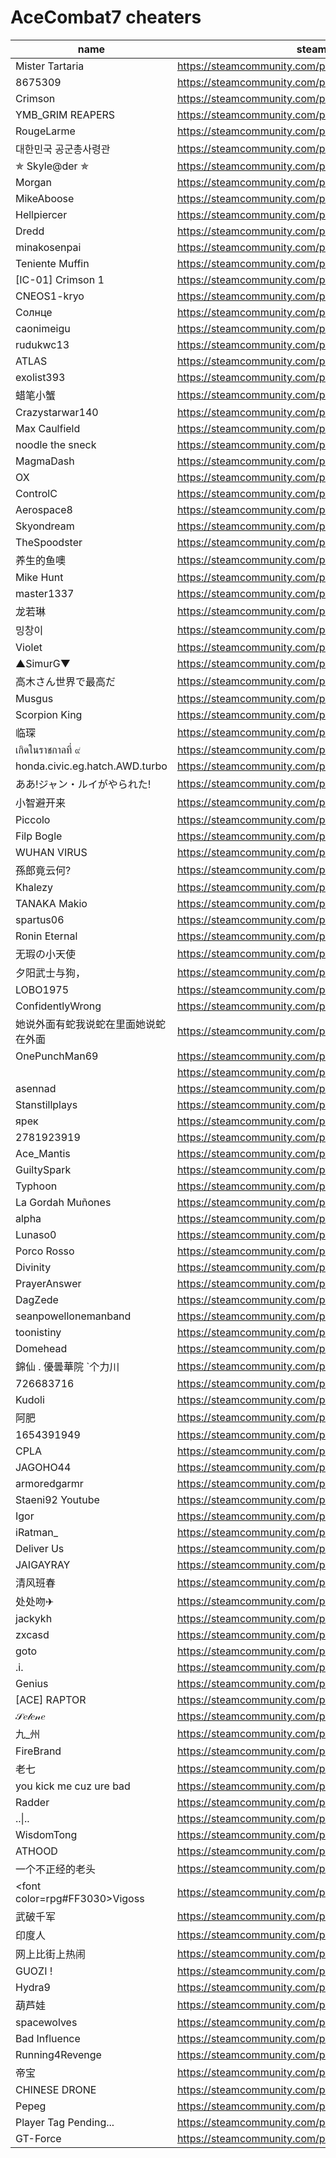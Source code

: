 # AceCombat7 cheaters

| name | steam URL |
| ------ | ------ |
| Mister Tartaria | https://steamcommunity.com/profiles/76561198994345306 |
| 8675309 | https://steamcommunity.com/profiles/76561199216725193 |
| Crimson | https://steamcommunity.com/profiles/76561198256021122 |
| YMB_GRIM REAPERS | https://steamcommunity.com/profiles/76561199501593849 |
| RougeLarme | https://steamcommunity.com/profiles/76561198018473837 |
| 대한민국 공군총사령관 | https://steamcommunity.com/profiles/76561198963991931 |
| ✯ Skyle@der ✯ | https://steamcommunity.com/profiles/76561198829863126 |
| Morgan | https://steamcommunity.com/profiles/76561199245272853 |
| MikeAboose | https://steamcommunity.com/profiles/76561198103844413 |
| Hellpiercer | https://steamcommunity.com/profiles/76561199221096519 |
| Dredd | https://steamcommunity.com/profiles/76561199229848829 |
| minakosenpai | https://steamcommunity.com/profiles/76561198139082588 |
| Teniente Muffin | https://steamcommunity.com/profiles/76561199097646181 |
| [IC-01] Crimson 1 | https://steamcommunity.com/profiles/76561198881741459 |
| CNEOS1-kryo | https://steamcommunity.com/profiles/76561199590949305 |
| Солнце | https://steamcommunity.com/profiles/76561198898699339 |
| caonimeigu | https://steamcommunity.com/profiles/76561199361973029 |
| rudukwc13 | https://steamcommunity.com/profiles/76561199223936931 |
| ATLAS | https://steamcommunity.com/profiles/76561198930833258 |
| exolist393 | https://steamcommunity.com/profiles/76561199373637935 |
| 蜡笔小蟹 | https://steamcommunity.com/profiles/76561199002216348 |
| Crazystarwar140 | https://steamcommunity.com/profiles/76561198426925179 |
| Max Caulfield | https://steamcommunity.com/profiles/76561198101323037 |
| noodle the sneck | https://steamcommunity.com/profiles/76561199229760980 |
| MagmaDash | https://steamcommunity.com/profiles/76561199004004915 |
| OX | https://steamcommunity.com/profiles/76561198818703363 |
| ControlC | https://steamcommunity.com/profiles/76561198043036941 |
| Aerospace8 | https://steamcommunity.com/profiles/76561198117229678 |
| Skyondream | https://steamcommunity.com/profiles/76561199497116434 |
| TheSpoodster | https://steamcommunity.com/profiles/76561198220391076 |
| 养生的鱼噢 | https://steamcommunity.com/profiles/76561198943227563 |
| Mike Hunt | https://steamcommunity.com/profiles/76561199489780880 |
| master1337 | https://steamcommunity.com/profiles/76561198107387037 |
| 龙若琳 | https://steamcommunity.com/profiles/76561198955687025 |
| 밍창이 | https://steamcommunity.com/profiles/76561198145619796 |
| Violet | https://steamcommunity.com/profiles/76561199140082027 |
| ▲SimurG▼ | https://steamcommunity.com/profiles/76561199401367551 |
| 高木さん世界で最高だ | https://steamcommunity.com/profiles/76561199025138813 |
| Musgus | https://steamcommunity.com/profiles/76561198859884192 |
| Scorpion King | https://steamcommunity.com/profiles/76561198038827316 |
| 临琛 | https://steamcommunity.com/profiles/76561199474926894 |
| เกิดในราชกาลที่ ๙ | https://steamcommunity.com/profiles/76561198398157745 |
| honda.civic.eg.hatch.AWD.turbo | https://steamcommunity.com/profiles/76561199227155475 |
| ああ!ジャン・ルイがやられた! | https://steamcommunity.com/profiles/76561198301029341 |
| 小智避开来 | https://steamcommunity.com/profiles/76561198075692143 |
| Piccolo | https://steamcommunity.com/profiles/76561198817889927 |
| Filp Bogle | https://steamcommunity.com/profiles/76561198328779734 |
| WUHAN VIRUS | https://steamcommunity.com/profiles/76561199304050583 |
| 孫郎竟云何? | https://steamcommunity.com/profiles/76561198953392478 |
| Khalezy | https://steamcommunity.com/profiles/76561199150963881 |
| TANAKA Makio | https://steamcommunity.com/profiles/76561199036761417 |
| spartus06 | https://steamcommunity.com/profiles/76561198304384143 |
| Ronin Eternal | https://steamcommunity.com/profiles/76561198150304103 |
| 无瑕の小天使 | https://steamcommunity.com/profiles/76561199158658113 |
| 夕阳武士与狗， | https://steamcommunity.com/profiles/76561198294378412 |
| LOBO1975 | https://steamcommunity.com/profiles/76561198143645427 |
| ConfidentlyWrong | https://steamcommunity.com/profiles/76561198982424786 |
| 她说外面有蛇我说蛇在里面她说蛇在外面 | https://steamcommunity.com/profiles/76561199535817299 |
| OnePunchMan69 | https://steamcommunity.com/profiles/76561198177980518 |
|  | https://steamcommunity.com/profiles/76561198917360011 |
| asennad | https://steamcommunity.com/profiles/76561199465912684 |
| Stanstillplays | https://steamcommunity.com/profiles/76561198429941928 |
| ярек | https://steamcommunity.com/profiles/76561198076214633 |
| 2781923919 | https://steamcommunity.com/profiles/76561199168111744 |
| Ace_Mantis | https://steamcommunity.com/profiles/76561198301721995 |
| GuiltySpark | https://steamcommunity.com/profiles/76561199507205763 |
| Typhoon | https://steamcommunity.com/profiles/76561199363114608 |
| La Gordah Muñones | https://steamcommunity.com/profiles/76561198396903167 |
| alpha | https://steamcommunity.com/profiles/76561198319585202 |
| Lunaso0 | https://steamcommunity.com/profiles/76561198046742690 |
| Porco Rosso | https://steamcommunity.com/profiles/76561199433034628 |
| Divinity | https://steamcommunity.com/profiles/76561198036859894 |
| PrayerAnswer | https://steamcommunity.com/profiles/76561199216430196 |
| DagZede | https://steamcommunity.com/profiles/76561198127073615 |
| seanpowellonemanband | https://steamcommunity.com/profiles/76561198854660782 |
| toonistiny | https://steamcommunity.com/profiles/76561199378969003 |
| Domehead | https://steamcommunity.com/profiles/76561198012246719 |
| 錦仙 . 優曇華院 `个力川 | https://steamcommunity.com/profiles/76561199438934867 |
| 726683716 | https://steamcommunity.com/profiles/76561198281111612 |
| Kudoli | https://steamcommunity.com/profiles/76561198223744704 |
| 阿肥 | https://steamcommunity.com/profiles/76561198892725495 |
| 1654391949 | https://steamcommunity.com/profiles/76561199071839304 |
| CPLA | https://steamcommunity.com/profiles/76561199390199106 |
| JAGOHO44 | https://steamcommunity.com/profiles/76561199310017870 |
| armoredgarmr | https://steamcommunity.com/profiles/76561198077024574 |
| Staeni92 Youtube | https://steamcommunity.com/profiles/76561199412285976 |
| Igor | https://steamcommunity.com/profiles/76561198990544647 |
| iRatman_ | https://steamcommunity.com/profiles/76561198092502120 |
| Deliver Us | https://steamcommunity.com/profiles/76561198043433411 |
| JAIGAYRAY | https://steamcommunity.com/profiles/76561198030697690 |
| 清风班春 | https://steamcommunity.com/profiles/76561198938976695 |
| 处处吻✈ | https://steamcommunity.com/profiles/76561198980204295 |
| jackykh | https://steamcommunity.com/profiles/76561198083979694 |
| zxcasd | https://steamcommunity.com/profiles/76561198081430238 |
| goto | https://steamcommunity.com/profiles/76561199048027117 |
| .i. | https://steamcommunity.com/profiles/76561198107896591 |
| Genius | https://steamcommunity.com/profiles/76561198839646162 |
| [ACE] RAPTOR | https://steamcommunity.com/profiles/76561198073103373 |
| 𝒮𝑒𝓁𝑒𝓃𝑒 | https://steamcommunity.com/profiles/76561198209173436 |
| 九_州 | https://steamcommunity.com/profiles/76561198973679329 |
| FireBrand | https://steamcommunity.com/profiles/76561198026289985 |
| 老七 | https://steamcommunity.com/profiles/76561199070000800 |
| you kick me cuz ure bad | https://steamcommunity.com/profiles/76561199086244180 |
| Radder | https://steamcommunity.com/profiles/76561198084874424 |
| ..&#124;.. | https://steamcommunity.com/profiles/76561198108197134 |
| WisdomTong | https://steamcommunity.com/profiles/76561198407886594 |
| ATHOOD | https://steamcommunity.com/profiles/76561198101337488 |
| 一个不正经的老头 | https://steamcommunity.com/profiles/76561198851216499 |
| &lt;font color=rpg#FF3030&gt;Vigoss | https://steamcommunity.com/profiles/76561198078057512 |
| 武破千军 | https://steamcommunity.com/profiles/76561198076137075 |
| 印度人 | https://steamcommunity.com/profiles/76561199032447430 |
| 网上比街上热闹 | https://steamcommunity.com/profiles/76561199028490431 |
| GUOZI ! | https://steamcommunity.com/profiles/76561198445457868 |
| Hydra9 | https://steamcommunity.com/profiles/76561198368034387 |
| 葫芦娃 | https://steamcommunity.com/profiles/76561199116012716 |
| spacewolves | https://steamcommunity.com/profiles/76561198176636826 |
| Bad Influence | https://steamcommunity.com/profiles/76561199201981441 |
| Running4Revenge | https://steamcommunity.com/profiles/76561198080498773 |
| 帝宝 | https://steamcommunity.com/profiles/76561199214277508 |
| CHINESE DRONE | https://steamcommunity.com/profiles/76561199247196637 |
| Pepeg | https://steamcommunity.com/profiles/76561198161141089 |
| Player Tag Pending... | https://steamcommunity.com/profiles/76561198035733380 |
| GT-Force | https://steamcommunity.com/profiles/76561198027532793 |
